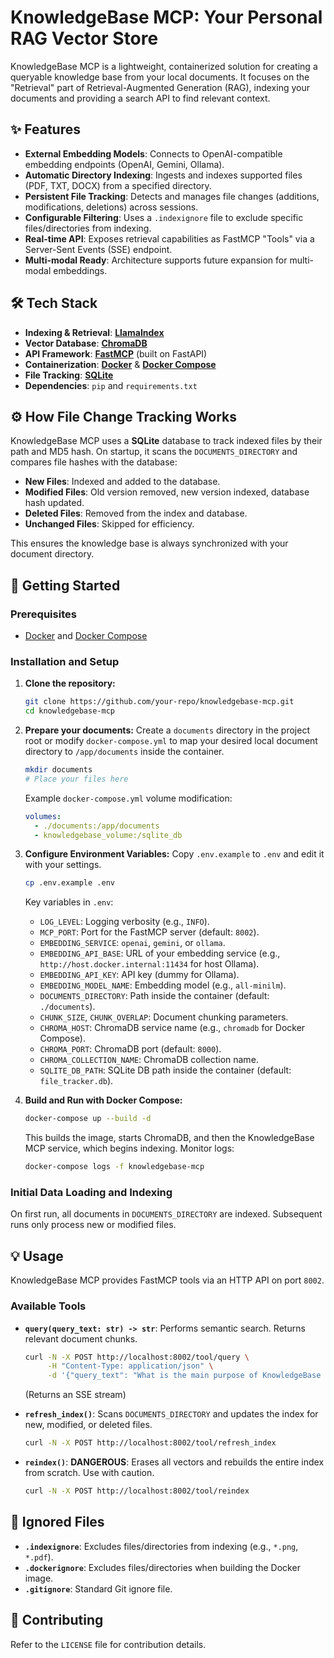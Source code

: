 
# KnowledgeBase MCP: Your Personal RAG Vector Store

KnowledgeBase MCP is a lightweight, containerized solution for creating a queryable knowledge base from your local documents. It focuses on the "Retrieval" part of Retrieval-Augmented Generation (RAG), indexing your documents and providing a search API to find relevant context.

## ✨ Features

* **External Embedding Models**: Connects to OpenAI-compatible embedding endpoints (OpenAI, Gemini, Ollama).
* **Automatic Directory Indexing**: Ingests and indexes supported files (PDF, TXT, DOCX) from a specified directory.
* **Persistent File Tracking**: Detects and manages file changes (additions, modifications, deletions) across sessions.
* **Configurable Filtering**: Uses a `.indexignore` file to exclude specific files/directories from indexing.
* **Real-time API**: Exposes retrieval capabilities as FastMCP "Tools" via a Server-Sent Events (SSE) endpoint.
* **Multi-modal Ready**: Architecture supports future expansion for multi-modal embeddings.

## 🛠️ Tech Stack

* **Indexing & Retrieval**: [**LlamaIndex**](https://www.llamaindex.ai/)
* **Vector Database**: [**ChromaDB**](https://www.trychroma.com/)
* **API Framework**: [**FastMCP**](https://github.com/cognitive-metamodel/fastmcp) (built on FastAPI)
* **Containerization**: [**Docker**](https://www.docker.com/) & [**Docker Compose**](https://docs.docker.com/compose/)
* **File Tracking**: [**SQLite**](https://www.sqlite.org/index.html)
* **Dependencies**: `pip` and `requirements.txt`

## ⚙️ How File Change Tracking Works

KnowledgeBase MCP uses a **SQLite** database to track indexed files by their path and MD5 hash. On startup, it scans the `DOCUMENTS_DIRECTORY` and compares file hashes with the database:

* **New Files**: Indexed and added to the database.
* **Modified Files**: Old version removed, new version indexed, database hash updated.
* **Deleted Files**: Removed from the index and database.
* **Unchanged Files**: Skipped for efficiency.

This ensures the knowledge base is always synchronized with your document directory.

## 🚀 Getting Started

### Prerequisites

* [Docker](https://www.docker.com/get-started/) and [Docker Compose](https://docs.docker.com/compose/install/)

### Installation and Setup

1. **Clone the repository:**

    ```bash
    git clone https://github.com/your-repo/knowledgebase-mcp.git
    cd knowledgebase-mcp
    ```

2. **Prepare your documents:**
    Create a `documents` directory in the project root or modify `docker-compose.yml` to map your desired local document directory to `/app/documents` inside the container.

    ```bash
    mkdir documents
    # Place your files here
    ```

    Example `docker-compose.yml` volume modification:

    ```yaml
    volumes:
      - ./documents:/app/documents
      - knowledgebase_volume:/sqlite_db
    ```

3. **Configure Environment Variables:**
    Copy `.env.example` to `.env` and edit it with your settings.

    ```bash
    cp .env.example .env
    ```

    Key variables in `.env`:
    * `LOG_LEVEL`: Logging verbosity (e.g., `INFO`).
    * `MCP_PORT`: Port for the FastMCP server (default: `8002`).
    * `EMBEDDING_SERVICE`: `openai`, `gemini`, or `ollama`.
    * `EMBEDDING_API_BASE`: URL of your embedding service (e.g., `http://host.docker.internal:11434` for host Ollama).
    * `EMBEDDING_API_KEY`: API key (dummy for Ollama).
    * `EMBEDDING_MODEL_NAME`: Embedding model (e.g., `all-minilm`).
    * `DOCUMENTS_DIRECTORY`: Path inside the container (default: `./documents`).
    * `CHUNK_SIZE`, `CHUNK_OVERLAP`: Document chunking parameters.
    * `CHROMA_HOST`: ChromaDB service name (e.g., `chromadb` for Docker Compose).
    * `CHROMA_PORT`: ChromaDB port (default: `8000`).
    * `CHROMA_COLLECTION_NAME`: ChromaDB collection name.
    * `SQLITE_DB_PATH`: SQLite DB path inside the container (default: `file_tracker.db`).

4. **Build and Run with Docker Compose:**

    ```bash
    docker-compose up --build -d
    ```

    This builds the image, starts ChromaDB, and then the KnowledgeBase MCP service, which begins indexing.
    Monitor logs:

    ```bash
    docker-compose logs -f knowledgebase-mcp
    ```

### Initial Data Loading and Indexing

On first run, all documents in `DOCUMENTS_DIRECTORY` are indexed. Subsequent runs only process new or modified files.

## 💡 Usage

KnowledgeBase MCP provides FastMCP tools via an HTTP API on port `8002`.

### Available Tools

* **`query(query_text: str) -> str`**:
    Performs semantic search. Returns relevant document chunks.

    ```bash
    curl -N -X POST http://localhost:8002/tool/query \
         -H "Content-Type: application/json" \
         -d '{"query_text": "What is the main purpose of KnowledgeBase MCP?"}'
    ```

    (Returns an SSE stream)

* **`refresh_index()`**:
    Scans `DOCUMENTS_DIRECTORY` and updates the index for new, modified, or deleted files.

    ```bash
    curl -N -X POST http://localhost:8002/tool/refresh_index
    ```

* **`reindex()`**:
    **DANGEROUS**: Erases all vectors and rebuilds the entire index from scratch. Use with caution.

    ```bash
    curl -N -X POST http://localhost:8002/tool/reindex
    ```

## 📂 Ignored Files

* **`.indexignore`**: Excludes files/directories from indexing (e.g., `*.png`, `*.pdf`).
* **`.dockerignore`**: Excludes files/directories when building the Docker image.
* **`.gitignore`**: Standard Git ignore file.

## 🤝 Contributing

Refer to the `LICENSE` file for contribution details.
